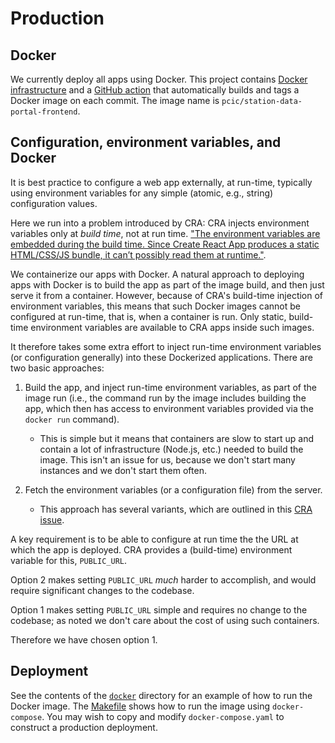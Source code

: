 # Production

## Docker

We currently deploy all apps using Docker. 
This project contains [Docker infrastructure](docker) and a 
[GitHub action](.github/workflows/docker-publish.yml) that automatically 
builds and tags a Docker image on each commit. The image name is
`pcic/station-data-portal-frontend`.

## Configuration, environment variables, and Docker

It is best practice to configure a web app externally, at run-time, 
typically using environment variables for any simple (atomic, e.g., 
string) configuration values.

Here we run into a problem introduced by CRA:
CRA injects environment variables only at _build time_, not at run time.
["The environment variables are embedded during the build time. Since Create React App produces a static
HTML/CSS/JS bundle, it can’t possibly read them at runtime."](https://facebook.github.io/create-react-app/docs/adding-custom-environment-variables).

We containerize our apps with Docker. A natural approach to deploying 
apps with Docker is to build the app as part of the image build, and 
then just serve it from a container. However, because of CRA's 
build-time injection of environment variables, this means that such 
Docker images cannot be configured at run-time, that is, when a 
container is run. Only static, build-time environment variables are 
available to CRA apps inside such images.

It therefore takes some extra effort to inject run-time environment 
variables (or configuration generally) into these Dockerized 
applications. There are two basic approaches:

1. Build the app, and inject run-time environment variables, as part of 
   the image run (i.e., the command run by the image includes building 
   the app, which then has access to environment variables provided via 
   the `docker run` command).
   - This is simple but it means that containers are slow to start up 
     and contain a lot of infrastructure (Node.js, etc.) needed to 
     build the image. This isn't an issue for us, because we don't 
     start many instances and we don't start them often.

2. Fetch the environment variables (or a configuration file) from the server.
    - This approach has several variants, which are outlined in this
      [CRA issue](https://github.com/facebook/create-react-app/issues/2353).

A key requirement is to be able to configure at run time the the URL at 
which  the app is deployed. CRA provides a (build-time) environment 
variable for this, `PUBLIC_URL`.

Option 2 makes setting `PUBLIC_URL` _much_ harder to accomplish, and 
would require significant changes to the codebase.

Option 1 makes setting `PUBLIC_URL` simple and requires no change to 
the codebase; as noted we don't care about the cost of using such containers.

Therefore we have chosen option 1.

## Deployment

See the contents of the [`docker`](docker) directory for an example of how
to run the Docker image. The [Makefile](Makefile) shows how to run the
image using `docker-compose`. You may wish to copy and modify
`docker-compose.yaml` to construct a production deployment.
